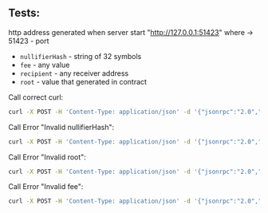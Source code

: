 
## Tests:

http address generated when server start "http://127.0.0.1:51423" where -> 51423 - port

- `nullifierHash` - string of 32 symbols
- `fee` - any value
- `recipient` - any receiver address
- `root` - value that generated in contract

Call correct curl:
```bash
curl -X POST -H 'Content-Type: application/json' -d '{"jsonrpc":"2.0","id":1,"method":"withdraw","params":["vpydjyqtbryvuflbjpcuzjtbbthfjymc","0x4ce946e968a0b477960eef24aafe0997350ba8f168ba2e4a546773556bdd1458", "10", "5GcSQPCVXrrWDjPXNnajYDqq24qa92V98cSW9xMzosDDnF3u"]}' http://127.0.0.1:57823
```

Call Error "Invalid nullifierHash":
```bash
curl -X POST -H 'Content-Type: application/json' -d '{"jsonrpc":"2.0","id":1,"method":"withdraw","params":["0x5GcSQPCVXrrWDjPXNnajYDqq24qa92V98cSW9xMzosDDnF","0x4ce946e968a0b477960eef24aafe0997350ba8f168ba2e4a546773556bdd1458", "10", "5GcSQPCVXrrWDjPXNnajYDqq24qa92V98cSW9xMzosDDnF3u"]}' http://127.0.0.1:57823
```

Call Error "Invalid root":
```bash
curl -X POST -H 'Content-Type: application/json' -d '{"jsonrpc":"2.0","id":1,"method":"withdraw","params":["vpydjyqtbryvuflbjpcuzjtbbthfjymc","0x4", "10", "5GcSQPCVXrrWDjPXNnajYDqq24qa92V98cSW9xMzosDDnF3u"]}' http://127.0.0.1:57823 
```

Call Error "Invalid fee":
```bash
curl -X POST -H 'Content-Type: application/json' -d '{"jsonrpc":"2.0","id":1,"method":"withdraw","params":["vpydjyqtbryvuflbjpcuzjtbbthfjymc","0x4ce946e968a0b477960eef24aafe0997350ba8f168ba2e4a546773556bdd1458", "xx", "5GcSQPCVXrrWDjPXNnajYDqq24qa92V98cSW9xMzosDDnF3u"]}' http://127.0.0.1:57823
```
